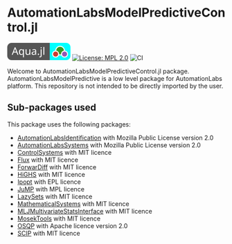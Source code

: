 # AutomationLabsModelPredictiveControl.jl

[![Aqua QA](https://raw.githubusercontent.com/JuliaTesting/Aqua.jl/master/badge.svg)](https://github.com/JuliaTesting/Aqua.jl)
[![License: MPL 2.0](https://img.shields.io/badge/License-MPL_2.0-brightgreen.svg)](https://opensource.org/licenses/MPL-2.0)
![CI](https://github.com/AutomationLabs-sh/AutomationLabsModelPredictiveControl.jl/actions/workflows/ci.yml/badge.svg)

Welcome to AutomationLabsModelPredictiveControl.jl package. AutomationLabsModelPredictive is a low level package for AutomationLabs platform. This repository is not intended to be directly imported by the user.

## Sub-packages used 

This package uses the following packages:

* [AutomationLabsIdentification](https://github.com/AutomationLabs-sh/AutomationLabsIdentification.jl) with Mozilla Public License version 2.0
* [AutomationLabsSystems](https://github.com/AutomationLabs-sh/AutomationLabsSystems.jl) with Mozilla Public License version 2.0
* [ControlSystems](https://github.com/JuliaControl/ControlSystems.jl) with MIT licence
* [Flux](https://github.com/FluxML/Flux.jl) with MIT licence
* [ForwarDiff](https://github.com/JuliaDiff/ForwardDiff.jl) with MIT licence
* [HiGHS](https://github.com/jump-dev/HiGHS.jl) with MIT licence
* [Ipopt](https://github.com/coin-or/Ipopt) with EPL licence
* [JuMP](https://github.com/jump-dev/JuMP.jl) with MPL licence
* [LazySets](https://github.com/JuliaReach/LazySets.jl) with MIT licence
* [MathematicalSystems](https://github.com/JuliaReach/MathematicalSystems.jl) with MIT licence
* [MLJMultivariateStatsInterface](https://github.com/JuliaAI/MLJMultivariateStatsInterface.jl) with MIT licence
* [MosekTools](https://github.com/jump-dev/MosekTools.jl) with MIT licence
* [OSQP](https://github.com/osqp/OSQP.jl) with Apache licence version 2.0
* [SCIP](https://github.com/scipopt/SCIP.jl) with MIT licence

